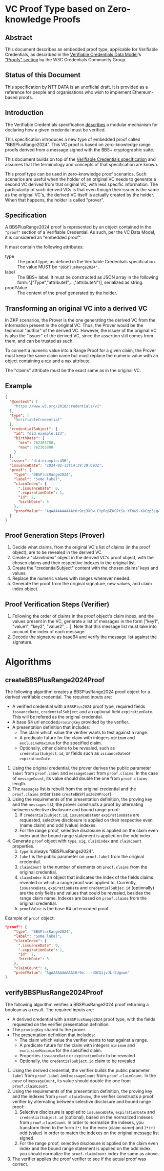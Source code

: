 # VC Proof Type based on Zero-knowledge Proofs

## Abstract

This document describes an embedded proof type, applicable for Verifiable Credentials, as described in the [Verifiable Credentials Data Model](https://w3c.github.io/vc-data-model/)'s ["Proofs" section](https://w3c.github.io/vc-data-model/#proofs-signatures) by the W3C Credentials Community Group.

## Status of this Document
This specification by NTT DATA is an unofficial draft. It is provided as a reference for people and organisations who wish to implement Ethereum-based proofs.

## Introduction

The Verifiable Credentials specification [describes](https://w3c.github.io/vc-data-model/#proofs-signatures) a modular mechanism for declaring how a given credential must be verified.

This specification introduces a new type of embedded proof called "BBSPlusRange2024". This VC proof is based on zero-knowledge range proofs derived from a message signed with the BBS+ cryptographic suite.

This document builds on top of the [Verifiable Credentials specification](https://w3c.github.io/vc-data-model/) and assumes that the terminology and concepts of that specification are known.

This proof type can be used in zero-knowledge proof scenarios. Such scenarios are useful when the holder of an original VC needs to generate a second VC derived from that original VC, with less specific information. The particularity of such derived VCs is that even though their issuer is the same as the original VC's, the derived VC itself is actually created by the holder. When that happens, the holder is called "prover".

## Specification

A BBSPlusRange2024 proof is represented by an object contained in the `"proof"` section of a Verifiable Credential. As such, per the VC Data Model, it is considered an "embedded proof".

It must contain the following attributes:

<dl>
  <dt>type</dt>
  <dd>The proof type, as defined in the Verifiable Credentials specification. The value MUST be <code>"BBSPlusRange2024"</code>.</dd>
  <dt>label</dt>
  <dd>The BBS+ label. It must be constructed as JSON array in the following form: \["Type","attribute1",...,"attributeN"\], serialized as string.</dd>
  <dt>proofValue</dt>
  <dd>The content of the proof generated by the holder.</dd>

</dl>

## Transforming an original VC into a derived VC

In ZKP scenarios, the Prover is the one generating the derived VC from the information present in the original VC. Thus, the Prover would be the technical "author" of the derived VC. However, the issuer of the original VC is also the "issuer" of the derived VC, since the assertion still comes from them, and can be trusted as such.

To convert a numeric value into a Range Proof for a given claim, the Prover must keep the same claim name but must replace the numeric value with an object containing a `min` and a `max` attribute.

The "claims" attribute must be the exact same as in the original VC.

## Example

```json
{
  "@context": [
    "https://www.w3.org/2018/credentials/v1"
  ],
  "type": [
    "VerifiableCredential"
  ],
  "credentialSubject": {
    "id": "did:example:123",
    "birthDate": {
      "min": 762365700,
      "max": 762365800
    }
  },
  "issuer": "did:example:456",
  "issuanceDate": "2024-02-13T14:39:29.693Z",
  "proof": {
    "type": "BBSPlusRange2024",
    "label": "Some label",
    "claimIndex": {
      ".issuanceDate": 0,
      ".expirationDate": 1,
      "id": 2,
      "birthDate": 5
    },
    "proofValue": "AgAAAAAAAAAAt0r9ej3XSw_CYpRqGEKO7tSu_XTnw9-X8Czp5Lg4AkHFJ_VQJWlyBG5b7Cecl582tSQhaggQ0ep9Hghrm0JwxxnAd1nygtX0TMR0KPA1WvcvYpy1bKOZLre_TsFotuuDov3XEGB6D7ZqGlZhd3dV1oFLUanTlR38-IgwaRyMwGd_kXpA7Pwnmq7lJtG2L3OYry9HEphoF691oFjH1SLsUtVt0jzgbd4tSy5HlV7c6iqvlpMV26rUp3lbznk5TMTKAgAAAAAAAABZ0e1DcbuZSQ-ojrvkBIC7YHL-VNbEmVuvX99yQmYoVXydCxTZBCgBReFAkqrf9uwNmRVtjakKYEGow6wvQ948kI6WyFKgOBy5YPlQXGYQj43BOQAuXj80D17v1HUSTWga9-xB9Gq86mYLrG6M8bP_AwAAAAAAAACTzd52xwKqD09kz6Hgbwu7oqiMv6O2k5yJ854YxFjQXjO-YpEMzPB-KZtZZkuoJGbTXQkd7pNu6zp42F9c04Vto7402kihd2puGFt6VE3Ui8M2ekj1tuGQxLbKhIUcj1gFq3lqR4ZVZ2sMMUslGw7tuxafkwKARiDWXxqdNPVsOxakjEU1Ma_h9jBa0rQ_RoscqnWrzHP0DzZgax0kyWztu5I4pdbsWgzZlWP1jLf9jXmBj7wjCgPb2rvUZxjihciCGPVbDoJMKuKOVtfFUzbGnur5vZsI1swhBXr4jG5xHDvIb8dsE9Kpk-2frWQVFlhgg8YbSLu5Xm1hWhdqoUcPvJ_AzvjyRLYfLxnx_6T5J_E7xWheWNM6FEEjijPu7KsXhSZwjpO7VRv0mbAZKC94aoLxItygDiiBq2utUK9TKk2Tdap-JAx3Lcp-16Lml4yDrPAHxqVuRi_W8j58t4UbunhBQwYMbWbo9zBOoaI93kimW70dFJrUn21-FYK6ncLVAgAAAAAAAACjvjTaSKF3am4YW3pUTdSLwzZ6SPW24ZDEtsqEhRyPWGzB9JJRnwSy3eFkppzAbB3ghRXxaIylA3NULF_5oEhkAAAAAQAAAAAAAAABAAAAAAAAALh_HDpIoFGvv8kox2KpjQHUBMu-dQCQzjvJL-EUgswm"
  }
}
```

## Proof Generation Steps (Prover)

1. Decide what claims, from the original VC's list of claims (in the proof object), are to be revealed in the derived VC.
2. Create a "claimIndex" object in the derived VC's proof object, with the chosen claims and their respective indexes in the original list.
2. Create the "credentialSubject" content with the chosen claims' keys and values.
3. Replace the numeric values with ranges wherever needed.
4. Generate the proof from the original signature, new values, and claim index object.

## Proof Verification Steps (Verifier)

1. Following the order of claims in the proof object's claim index, and the values present in the VC, generate a list of messages in the form ["key1", "value1", "key2", "value2", ...]. Note that this message list must take into account the index of each message.
2. Decode the signature as base64 and verify the message list against the signature.

# Algorithms

## createBBSPlusRange2024Proof

The following algorithm creates a BBSPlusRange2024 proof object for a derived verifiable credential. The required inputs are:

- A verified credential with a `BBSPlus2024` proof type, required fields `issuanceDate`, `credentialSubject` and an optional field `expirationDate`. This will be refered as the original credential.
- A base 64 url encoded`provingKey` provided by the verifier.
- A presentation definition that includes:
  - The claim which value the verifier wants to test against a range.
  - A predicate future for the claim with integers `minimum` and `exclusiveMaximum` for the specified claim.
  - Optionally, other claims to be revealed, such as `credentialSubject.id`, or fields such as `issuanceDate`or `expirationDate`

1. Using the original credential, the prover derives the public parameter `label` from `proof.label` and `messageCount` from `proof.claims`. In the case of `messageCount`, its value should double the one from `proof.claims` length.
2. The `messages` list is rebuilt from the original credential and the `proof.claims` order (see `createBBSPlus2024Proof`).
3. Using the requirements of the presentation definition, the proving key and the `messages` list, the prover constructs a proof by alternating between selective disclosure and bound range proof:
    1. If `credentialSubject.id`, `issuanceDate`or `expirationDate` are requested, selective disclosure is applied on their respective even (name claim) and odd (value) indexes.
    2. For the range proof, selective disclosure is applied on the claim even index and the  bound range statement is applied on the odd index.
4. Generate `proof` object with `type`, `sig`, `claimIndex` and `claimCount` properties.
    1. `type` is always "BBSPlusRange2024".
    2. `label` is the public parameter on `proof.label` from the original credential.
    3. `claimCount` is the number of elements on `proof.claims` from the original credential.
    4. `claimIndex` is an object that indicates the index of the fields claims revealed or which a range proof was applied to. Currently, `issuanceDate`, `expirationDate` and `credentialSubjec.id` (optionally) are the only fields and values that could be revealed, besides the range claim name. Indexes are based on `proof.claims` from the original credential.
    5. `proofValue` is the base 64 url encoded proof.

Example of `proof` object:

```json
"proof": {
    "type": "BBSPlusRange2024",
    "label": "Some label",
    "claimIndex": {
      ".issuanceDate": 0,
      ".expirationDate": 1,
      "id": 2,
      "birthDate": 3
    },
    "claimCount": 4,
    "proofValue": "AgAAAAAAAAAAt0r9e...-dQCQzjvJL-EUgswm"
}
```

## verifyBBSPlusRange2024Proof

The following algorithm verifies a BBSPlusRange2024 proof returning a boolean as a result. The required inputs are:

- A derived credential with a `BBSPlusRange2024` proof type, with the fields requested on the verifier presentation definition.
- The `provingKey` shared to the prover.
- The presentation definition that includes:
  - The claim which value the verifier wants to test against a range.
  - A predicate future for the claim with integers `minimum` and `exclusiveMaximum` for the specified claim.
  - Properties `issuanceDate` or `expirationDate` to be revealed
  - Optionally, the `credentialSubject.id` claim to be revealed

1. Using the derived credential, the verifier builds the public parameter `label` from `proof.label` and `messageCount` from `proof.claimCount`. In the case of `messageCount`, its value should double the one from `proof.claimCount`.
3. Using the requirements of the presentation definition, the proving key and the indexes from `proof.claimIndex`, the verifier constructs a proof verifier by alternating between selective disclosure and bound range proof:
    1. Selective disclosure is applied to `issuanceDate`, `expirationDate` and `credentialSubject.id` (optional), based on the normalized indexes from `proof.claimCount`. In order to normalize the indexes, you transform them to the form `2*i` for the even (claim name) and `2*i+1` odd (value) in order to match the indexes on the original message list signed.
    2. For the range proof, selective disclosure is applied on the claim even index and the bound range statement is applied on the odd index, you should normalize the `proof.claimCount` index the same as above.
4. The verifier applies the proof verifier to see if the actual proof was correct.

